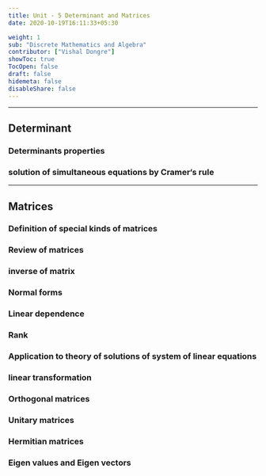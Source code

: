 ```yaml
---
title: Unit - 5 Determinant and Matrices
date: 2020-10-19T16:11:33+05:30

weight: 1
sub: "Discrete Mathematics and Algebra"
contributor: ["Vishal Dongre"]
showToc: true
TocOpen: false
draft: false
hidemeta: false
disableShare: false
---
```


---

## Determinant

### Determinants properties

### solution of simultaneous equations by Cramer‘s rule

---

## Matrices

### Definition of special kinds of matrices

### Review of matrices

### inverse of matrix

### Normal forms

### Linear dependence

### Rank

### Application to theory of solutions of system of linear equations

### linear transformation

### Orthogonal matrices

### Unitary matrices

### Hermitian matrices

### Eigen values and Eigen vectors
